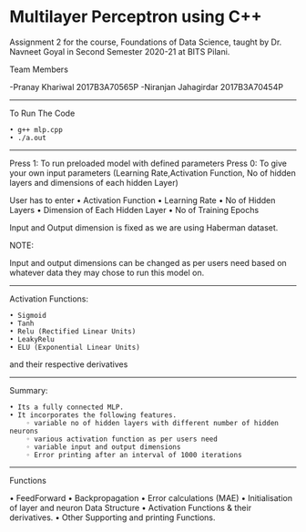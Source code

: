 # Multilayer Perceptron using C++

Assignment 2 for the course, Foundations of Data Science, taught by Dr. Navneet Goyal in Second Semester 2020-21 at BITS Pilani.

Team Members

-Pranay Khariwal    			2017B3A70565P
-Niranjan Jahagirdar			2017B3A70454P 

-----------------------------------------------------------------------------------


To Run The Code

    • g++ mlp.cpp
    • ./a.out

-----------------------------------------------------------------------------------

Press 1: To run preloaded model with defined parameters
Press 0: To give your own input parameters (Learning Rate,Activation Function, No of hidden layers and dimensions of each hidden Layer)

User has to enter
    • Activation Function
    • Learning Rate
    • No of Hidden Layers
    • Dimension of Each Hidden Layer
    • No of Training Epochs

Input and Output dimension is fixed as we are using Haberman dataset.

NOTE:

Input and output dimensions can be changed as per users need based on whatever data they may chose to run this model on.

-----------------------------------------------------------------------------------

Activation Functions:

    • Sigmoid 
    • Tanh
    • Relu (Rectified Linear Units) 
    • LeakyRelu
    • ELU (Exponential Linear Units)

and their respective derivatives

-----------------------------------------------------------------------------------


Summary:


    • Its a fully connected MLP.
    • It incorporates the following features.
        ◦ variable no of hidden layers with different number of hidden neurons
        ◦ various activation function as per users need
        ◦ variable input and output dimensions
        ◦ Error printing after an interval of 1000 iterations
        
  
-----------------------------------------------------------------------------------


Functions

•	FeedForward
•	Backpropagation
•	Error calculations (MAE)
•	Initialisation of layer and neuron Data Structure 
•	Activation Functions & their derivatives.
•	Other Supporting and printing Functions.

